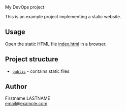 My DevOps project

This is an example project implementing a static website.

## Usage

Open the static HTML file [index.html](public/index.html) in a browser.

## Project structure

- [`public`](public) - contains static files

## Author

Firstname LASTNAME    
email@example.com